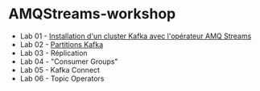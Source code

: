 # AMQStreams-workshop

* Lab 01 - [Installation d'un cluster Kafka avec l'opérateur AMQ Streams](lab1.md)
* Lab 02 - [Partitions Kafka](lab2.md)
* Lab 03 - Réplication
* Lab 04 - "Consumer Groups"
* Lab 05 - Kafka Connect
* Lab 06 - Topic Operators